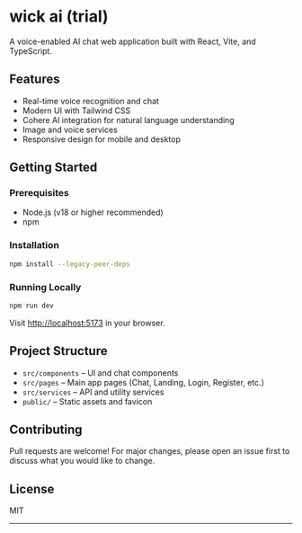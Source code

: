 # wick ai (trial)

A voice-enabled AI chat web application built with React, Vite, and TypeScript.

## Features
- Real-time voice recognition and chat
- Modern UI with Tailwind CSS
- Cohere AI integration for natural language understanding
- Image and voice services
- Responsive design for mobile and desktop

## Getting Started

### Prerequisites
- Node.js (v18 or higher recommended)
- npm

### Installation
```bash
npm install --legacy-peer-deps
```

### Running Locally
```bash
npm run dev
```
Visit [http://localhost:5173](http://localhost:5173) in your browser.

## Project Structure
- `src/components` – UI and chat components
- `src/pages` – Main app pages (Chat, Landing, Login, Register, etc.)
- `src/services` – API and utility services
- `public/` – Static assets and favicon

## Contributing
Pull requests are welcome! For major changes, please open an issue first to discuss what you would like to change.

## License
MIT

---

